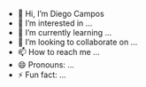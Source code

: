 - 👋 Hi, I’m Diego Campos
- 👀 I’m interested in ...
- 🌱 I’m currently learning ...
- 💞️ I’m looking to collaborate on ...
- 📫 How to reach me ...
- 😄 Pronouns: ...
- ⚡ Fun fact: ...

<!---
Feitan-D/Feitan-D is a ✨ special ✨ repository because its `README.md` (this file) appears on your GitHub profile.
You can click the Preview link to take a look at your changes.
--->
